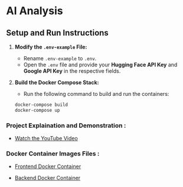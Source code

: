# AI Analysis

## Setup and Run Instructions

1. **Modify the `.env-example` File:**
   - Rename `.env-example` to `.env`.
   - Open the `.env` file and provide your **Hugging Face API Key** and **Google API Key** in the respective fields.

2. **Build the Docker Compose Stack:**
   - Run the following command to build and run the containers:
   ```bash
   docker-compose build
   docker-compose up
   ```

### Project Explaination and Demonstration :
- [Watch the YouTube Video](https://www.youtube.com/watch?v=AqUq7KZ-XsA)


### Docker Container Images Files : 
- [Frontend Docker Container](https://hub.docker.com/repository/docker/madhavbohra09/trustwise-frontend/general)

- [Backend Docker Container](https://hub.docker.com/repository/docker/madhavbohra09/trustwise-backend/general)
